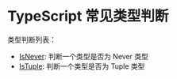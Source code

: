 # TypeScript 常见类型判断

类型判断列表：

- [IsNever](./IsNever.ts): 判断一个类型是否为 Never 类型
- [IsTuple](./IsTuple.ts): 判断一个类型是否为 Tuple 类型
